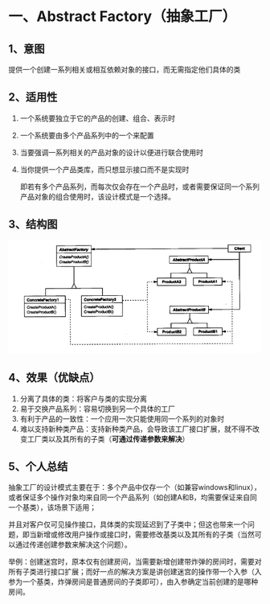 # 一、Abstract Factory（抽象工厂）

## 1、意图

​        提供一个创建一系列相关或相互依赖对象的接口，而无需指定他们具体的类

## 2、适用性

1. 一个系统要独立于它的产品的创建、组合、表示时

2. 一个系统要由多个产品系列中的一个来配置

3. 当要强调一系列相关的产品对象的设计以便进行联合使用时

4. 当你提供一个产品类库，而只想显示接口而不是实现时

   即若有多个产品系列，而每次仅会存在一个产品时，或者需要保证同一个系列产品对象的组合使用时，该设计模式是一个选择。

## 3、结构图

![structure](/screenshot/abstractfactory_structure.PNG)

## 4、效果（优缺点）

1. 分离了具体的类：将客户与类的实现分离
2. 易于交换产品系列：容易切换到另一个具体的工厂
3. 有利于产品的一致性：一个应用一次只能使用同一个系列的对象时
4. 难以支持新种类产品：支持新种类产品，会导致该工厂接口扩展，就不得不改变工厂类以及其所有的子类（**可通过传递参数来解决**）

## 5、个人总结

​        抽象工厂的设计模式主要在于：多个产品中仅存一个（如兼容windows和linux），或者保证多个操作对象均来自同一个产品系列（如创建A和B，均需要保证来自同一个基类），该场景下适用；

​        并且对客户仅可见操作接口，具体类的实现延迟到了子类中；但这也带来一个问题，即当新增或修改用户操作或接口时，需要修改基类以及其所有的子类（当然可以通过传递创建参数来解决这个问题）。

​        举例：创建迷宫时，原本仅有创建房间，当需要新增创建带炸弹的房间时，需要对所有子类进行接口扩展；而好一点的解决方案是讲创建迷宫的操作带一个入参（入参为一个基类，炸弹房间是普通房间的子类即可），由入参确定当前创建的是哪种房间。

